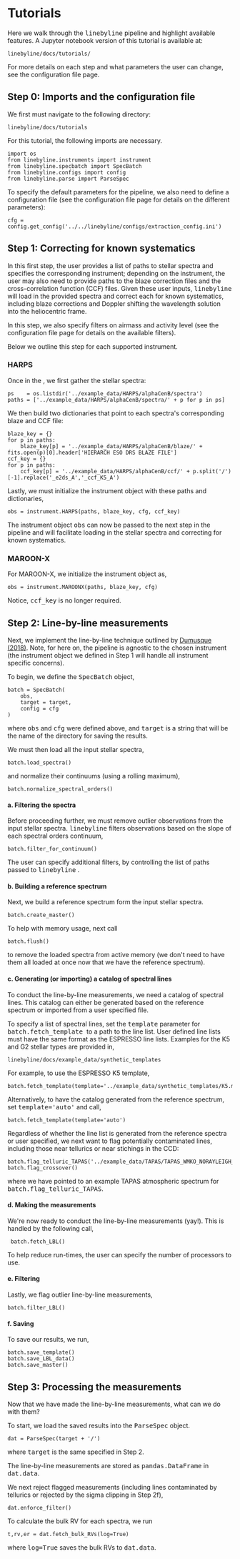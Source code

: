 # Tutorials

Here we walk through the <tt>linebyline</tt> pipeline and highlight available features. A Jupyter notebook version of this tutorial is available at:

	linebyline/docs/tutorials/

For more details on each step and what parameters the user can change, see the configuration file page.

## Step 0: Imports and the configuration file
We first must navigate to the following directory:

	linebyline/docs/tutorials

For this tutorial, the following imports are necessary.

	import os
	from linebyline.instruments import instrument
	from linebyline.specbatch import SpecBatch
	from linebyline.configs import config
	from linebyline.parse import ParseSpec

To specify the default parameters for the pipeline, we also need to define a configuration file (see the configuration file page for details on the different parameters):

	cfg = config.get_config('../../linebyline/configs/extraction_config.ini')

## Step 1: Correcting for known systematics

In this first step, the user provides a list of paths to stellar spectra and specifies the corresponding instrument; depending on the instrument, the user may also need to provide paths to the blaze correction files and the cross-correlation function (CCF) files. Given these user inputs, <tt>linebyline</tt> will load in the provided spectra and correct each for known systematics, including blaze corrections and Doppler shifting the wavelength solution into the heliocentric frame. 

In this step, we also specify filters on airmass and activity level (see the configuration file page for details on the available filters).

Below we outline this step for each supported instrument.

### HARPS
Once in the , we first gather the stellar spectra:

	ps    = os.listdir('../example_data/HARPS/alphaCenB/spectra')
	paths = ['../example_data/HARPS/alphaCenB/spectra/' + p for p in ps]

We then build two dictionaries that point to each spectra's corresponding blaze and CCF file:

	blaze_key = {}
	for p in paths:
		blaze_key[p] = '../example_data/HARPS/alphaCenB/blaze/' + fits.open(p)[0].header['HIERARCH ESO DRS BLAZE FILE']
	ccf_key = {}
	for p in paths:
		ccf_key[p] = '../example_data/HARPS/alphaCenB/ccf/' + p.split('/')[-1].replace('_e2ds_A','_ccf_K5_A')

Lastly, we must initialize the instrument object with these paths and dictionaries,

	obs = instrument.HARPS(paths, blaze_key, cfg, ccf_key)

The instrument object <tt>obs</tt> can now be passed to the next step in the pipeline and will facilitate loading in the stellar spectra and correcting for known systematics. 

### MAROON-X

For MAROON-X, we initialize the instrument object as,

	obs = instrument.MAROONX(paths, blaze_key, cfg)

Notice, <tt>ccf_key</tt>  is no longer required.

## Step 2: Line-by-line measurements

Next, we implement the line-by-line technique outlined by <a href="https://ui.adsabs.harvard.edu/abs/2018A%26A...620A..47D/abstract" target="_blank">Dumusque (2018)</a>.  Note, for here on, the pipeline is agnostic to the chosen instrument (the instrument object we defined in Step 1 will handle all instrument specific concerns).

To begin, we define the <tt>SpecBatch</tt> object,

	batch = SpecBatch(
		obs,
		target = target,
		config = cfg
	)

where <tt>obs</tt> and <tt>cfg</tt>  were defined above, and <tt>target</tt> is a string that will be the name of the directory for saving the results. 

We must then load all the input stellar spectra,

	batch.load_spectra()

and normalize their continuums (using a rolling maximum),
	
	batch.normalize_spectral_orders()

#### a. Filtering the spectra

Before proceeding further, we must remove outlier observations from the input stellar spectra. <tt>linebyline</tt> filters observations based on the slope of each spectral orders continuum,

	batch.filter_for_continuum()

The user can specify additional filters, by controlling the list of paths passed to <tt>linebyline</tt> . 

#### b. Building a reference spectrum

Next, we build a reference spectrum form the input stellar spectra. 

	batch.create_master()

To help with memory usage, next call

	batch.flush()

to remove the loaded spectra from active memory (we don't need to have them all loaded at once now that we have the reference spectrum).

#### c. Generating (or importing) a catalog of spectral lines

To conduct the line-by-line measurements, we need a catalog of spectral lines. This catalog can either be generated based on the reference spectrum or imported from a user specified file.

To specify a list of spectral lines, set the <tt>template</tt> parameter for <tt>batch.fetch_template </tt> to a path to the line list.  User defined line lists must have the same format as the ESPRESSO line lists. Examples for the K5 and G2 stellar types are provided in,

	linebyline/docs/example_data/synthetic_templates 
	
For example, to use the ESPRESSO K5 template,

	batch.fetch_template(template='../example_data/synthetic_templates/K5.mas')

Alternatively, to have the catalog generated from the reference spectrum, set <tt>template='auto'</tt> and call,

	batch.fetch_template(template='auto')

Regardless of whether the line list is generated from the reference spectra or user specified, we next want to flag potentially contaminated lines, including those near tellurics or near stichings in the CCD:


	batch.flag_telluric_TAPAS('../example_data/TAPAS/TAPAS_WMKO_NORAYLEIGH_SPEC')
	batch.flag_crossover()

where we have pointed to an example TAPAS atmospheric spectrum for  <tt>batch.flag_telluric_TAPAS</tt>.

#### d. Making the measurements

We're now ready to conduct the line-by-line measurements (yay!). This is handled by the following call,

	 batch.fetch_LBL()

To help reduce run-times, the user can specify the number of processors to use.

#### e. Filtering

Lastly, we flag outlier line-by-line measurements,

	batch.filter_LBL()

#### f. Saving

To save our results, we run,

	batch.save_template()
	batch.save_LBL_data()
	batch.save_master()

## Step 3: Processing the measurements

Now that we have made the line-by-line measurements, what can we do with them? 

To start, we load the saved results into the <tt>ParseSpec</tt> object. 

	dat = ParseSpec(target + '/')

where <tt>target</tt> is the same specified in Step 2.

The line-by-line measurements are stored as <tt>pandas.DataFrame</tt> in <tt>dat.data</tt>.

We next reject flagged measurements (including lines contaminated by tellurics or rejected by the sigma clipping in Step 2f),

	dat.enforce_filter()


To calculate the bulk RV for each spectra, we run

	t,rv,er = dat.fetch_bulk_RVs(log=True)

where <tt>log=True</tt> saves the bulk RVs to <tt>dat.data</tt>.

